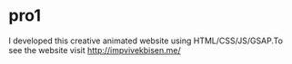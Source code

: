 # pro1
I developed this creative animated website using HTML/CSS/JS/GSAP.To see the website visit http://impvivekbisen.me/ 
